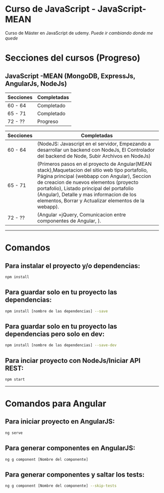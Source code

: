 # Curso de JavaScript - JavaScript-MEAN

Curso de Máster en JavaScript
de udemy.
*Puede ir cambiando donde me quede*

# Secciones del cursos (Progreso)
## JavaScript -MEAN (MongoDB, ExpressJs, AngularJs, NodeJs)
Secciones     | Completadas
------------- | -------------
60 - 64       | Completado
65 - 71       | Completado
72 - ??       | Progreso

Secciones     | Completadas
------------- | -------------
60 - 64       | (NodeJS: Javascript en el servidor, Empezando a desarrollar un backend con NodeJs, El Controlador del backend de Node, Subir Archivos en NodeJs)
65 - 71       | (Primeros pasos en el proyecto de Angular(MEAN stack),Maquetacion del sitio web tipo portafolio, Página principal (webbapp con Angular), Seccion de creacion de nuevos elementos (proyecto portafolio), Listado principal del portafolio (Angular), Detalle y mas informacion de los elementos, Borrar y Actualizar elementos de  la webapp).
72 - ??       | (Angular +jQuery, Comunicacion entre componentes de Angular,  ).

<!-- ## -------- Finalizado -------- ## -->
---

# Comandos
## Para instalar el proyecto y/o dependencias:
```bash
npm install
```

## Para guardar solo en tu proyecto las dependencias:
```bash
npm install [nombre de las dependencias] --save
```
## Para guardar solo en tu proyecto las dependencias pero solo en dev:
```bash
npm install [nombre de las dependencias] --save-dev
```

## Para inciar proyecto con NodeJs/Iniciar API REST:
```bash
npm start
```
---
# Comandos para Angular

## Para iniciar proyecto en AngularJS:
```bash
ng serve
```
## Para generar componentes en AngularJS:
```bash
ng g component [Nombre del componente]
```

## Para generar componentes y saltar los tests:
```bash
ng g component [Nombre del componente] --skip-tests